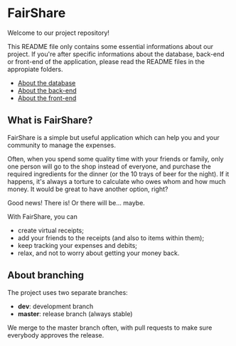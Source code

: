 # FairShare

Welcome to our project repository!

This README file only contains some essential informations about our project.
If you're after specific informations about the database, back-end or front-end of the application, please read the README files in the appropiate folders.

+ [About the database](../master/Database/README.md)
+ [About the back-end](../master/back-end/README.md)
+ [About the front-end](../master/front-end/README.md)

## What is FairShare?

FairShare is a simple but useful application which can help you and your community to manage the expenses.

Often, when you spend some quality time with your friends or family, only one person will go to the shop instead of everyone, and purchase the required ingredients for the dinner (or the 10 trays of beer for the night).
If it happens, it's always a torture to calculate who owes whom and how much money. It would be great to have another option, right?

Good news! There is! Or there will be... maybe.

With FairShare, you can

+ create virtual receipts;
+ add your friends to the receipts (and also to items within them);
+ keep tracking your expenses and debits;
+ relax, and not to worry about getting your money back.

## About branching

The project uses two separate branches:

+ __dev__: development branch
+ __master__: release branch (always stable)

We merge to the master branch often, with pull requests to make sure everybody approves the release.
